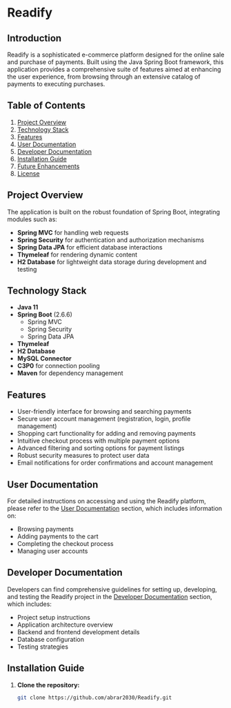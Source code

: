 # Readify

## Introduction

Readify is a sophisticated e-commerce platform designed for the online sale and purchase of payments. Built using the Java Spring Boot framework, this application provides a comprehensive suite of features aimed at enhancing the user experience, from browsing through an extensive catalog of payments to executing purchases.

## Table of Contents

1. [Project Overview](#project-overview)
2. [Technology Stack](#technology-stack)
3. [Features](#features)
4. [User Documentation](#user-documentation)
5. [Developer Documentation](#developer-documentation)
6. [Installation Guide](#installation-guide)
7. [Future Enhancements](#future-enhancements)
8. [License](#license)

## Project Overview

The application is built on the robust foundation of Spring Boot, integrating modules such as:
- **Spring MVC** for handling web requests
- **Spring Security** for authentication and authorization mechanisms
- **Spring Data JPA** for efficient database interactions
- **Thymeleaf** for rendering dynamic content
- **H2 Database** for lightweight data storage during development and testing

## Technology Stack

- **Java 11**
- **Spring Boot** (2.6.6)
    - Spring MVC
    - Spring Security
    - Spring Data JPA
- **Thymeleaf**
- **H2 Database**
- **MySQL Connector**
- **C3P0** for connection pooling
- **Maven** for dependency management

## Features

- User-friendly interface for browsing and searching payments
- Secure user account management (registration, login, profile management)
- Shopping cart functionality for adding and removing payments
- Intuitive checkout process with multiple payment options
- Advanced filtering and sorting options for payment listings
- Robust security measures to protect user data
- Email notifications for order confirmations and account management

## User Documentation

For detailed instructions on accessing and using the Readify platform, please refer to the [User Documentation](#user-documentation) section, which includes information on:

- Browsing payments
- Adding payments to the cart
- Completing the checkout process
- Managing user accounts

## Developer Documentation

Developers can find comprehensive guidelines for setting up, developing, and testing the Readify project in the [Developer Documentation](#developer-documentation) section, which includes:

- Project setup instructions
- Application architecture overview
- Backend and frontend development details
- Database configuration
- Testing strategies

## Installation Guide

1. **Clone the repository:**

   ```bash
   git clone https://github.com/abrar2030/Readify.git

